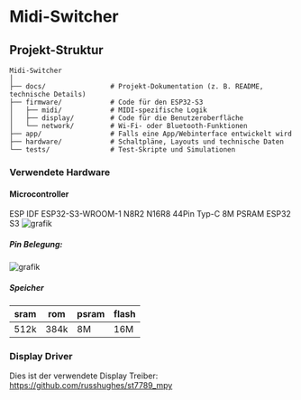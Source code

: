 # Midi-Switcher

## Projekt-Struktur
```plaintext
Midi-Switcher
│
├── docs/                # Projekt-Dokumentation (z. B. README, technische Details)
├── firmware/            # Code für den ESP32-S3
│   ├── midi/            # MIDI-spezifische Logik
│   ├── display/         # Code für die Benutzeroberfläche
│   └── network/         # Wi-Fi- oder Bluetooth-Funktionen
├── app/                 # Falls eine App/Webinterface entwickelt wird
├── hardware/            # Schaltpläne, Layouts und technische Daten
└── tests/               # Test-Skripte und Simulationen
```

### Verwendete Hardware
#### Microcontroller
ESP IDF ESP32-S3-WROOM-1 N8R2 N16R8 44Pin Typ-C 8M PSRAM ESP32 S3
![grafik](https://github.com/user-attachments/assets/50c4f84c-c387-48bf-b7e6-bd904acaf6c0)

##### Pin Belegung:
![grafik](https://github.com/user-attachments/assets/92232a4a-0546-43f3-85ab-d18417186266)
##### Speicher
| sram | rom | psram | flash |
|------|------|------|------|
| 512k | 384k | 8M | 16M |


### Display Driver
Dies ist der verwendete Display Treiber: https://github.com/russhughes/st7789_mpy
